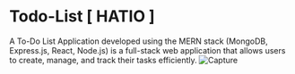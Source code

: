 # Todo-List [ HATIO ]
A To-Do List Application developed using the MERN stack (MongoDB, Express.js, React, Node.js) is a full-stack web application that allows users to create, manage, and track their tasks efficiently.
![Capture](https://github.com/user-attachments/assets/c50e3b7d-1512-4c53-be54-045610b1a763)

